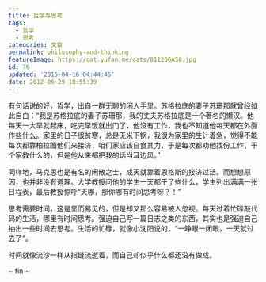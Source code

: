 ```yaml
---
title: 哲学与思考
tags:
  - 哲学
  - 思考
categories: 文章
permalink: philosophy-and-thinking
featureImage: https://cat.yufan.me/cats/011206AS8.jpg
id: 76
updated: '2015-04-16 04:44:45'
date: 2012-06-29 10:55:39
---
```


有句话说的好，哲学，出自一群无聊的闲人手里。苏格拉底的妻子苏珊那就曾经如此自白：“我是苏格拉底的妻子苏珊那，我的丈夫苏格拉底是一个著名的懒汉。他每天一大早就起床，吃完早饭就出门了，他没有工作，我也不知道他每天都在外面作些什么。家里的日子很贫寒，总是无米下锅，我很为家里的生计着急，觉得不能每次都靠柏拉图他们来接济，咱们家应该自食其力，于是每次都劝他找份工作，干个家教什么的，但是他从来都把我的话当耳边风。”

<!--more-->

同样地，马克思也是有名的闲散之士，成天就靠着恩格斯的接济过活。而想想原因，也并非没有道理。大学教授问他的学生一天都干了些什么，学生列出满满一张日程表，最后教授惊呼“天哪，那你哪有时间思考呀？！”

思考需要时间，这是显而易见的，但是却又那么容易被人忽视。每天过着忙碌敲代码的生活，哪里有时间思考。强迫自己写一篇日志之类的东西，其实也是强迫自己抽出一些时间去思考。生活的忙碌，就像小沈阳说的，“一睁眼一闭眼，一天就过去了”。

时间就像流沙一样从指缝流逝着，而自己却似乎什么都还没有做成。

~ fin ~
